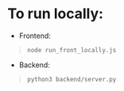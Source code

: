 # To run locally:
- Frontend:
> `node run_front_locally.js`

- Backend:
> `python3 backend/server.py`
